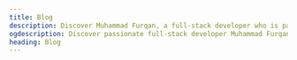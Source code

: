 ```yaml
---
title: Blog
description: Discover Muhammad Furqan, a full-stack developer who is passionate about his work and is dedicated to solving complex problems and achieving the best outcomes.
ogdescription: Discover passionate full-stack developer Muhammad Furqan.
heading: Blog
---
```


